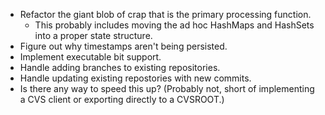 - Refactor the giant blob of crap that is the primary processing function.
    - This probably includes moving the ad hoc HashMaps and HashSets into a proper state structure.
- Figure out why timestamps aren't being persisted.
- Implement executable bit support.
- Handle adding branches to existing repositories.
- Handle updating existing repostories with new commits.
- Is there any way to speed this up? (Probably not, short of implementing a CVS client or exporting directly to a CVSROOT.)
